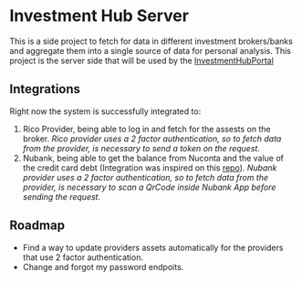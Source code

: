 # Investment Hub Server

This is a side project to fetch for data in different investment brokers/banks and aggregate them into a single source of data for personal analysis. This project is the server side that will be used by the [InvestmentHubPortal](https://github.com/VictorBalbo/InvestmentHubPortal)

## Integrations 
Right now the system is successfully integrated to:
1. Rico Provider, being able to log in and fetch for the assests on the broker. *Rico provider uses a 2 factor authentication, so to fetch data from the provider, is necessary to send a token on the request.*
2. Nubank, being able to get the balance from Nuconta and the value of the credit card debt (Integration was inspired on this [repo](https://github.com/lira92/nubank-dotnet)). *Nubank provider uses a 2 factor authentication, so to fetch data from the provider, is necessary to scan a QrCode inside Nubank App before sending the request.*

## Roadmap
* Find a way to update providers assets automatically for the providers that use 2 factor authentication.
* Change and forgot my password endpoits.
